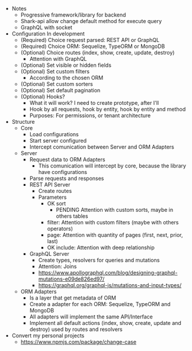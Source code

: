 - Notes
  - Progressive framework/library for backend
  - Shark-api allow change default method for execute query
  - GraphQL with socket
- Configuration In development
  - (Required) Choice request parsed: REST API or GraphQL
  - (Required) Choice ORM: Sequelize, TypeORM or MongoDB
  - (Optional) Choice routes (index, show, create, update, destroy)
    - Attention with GraphQL
  - (Optional) Set visible or hidden fields
  - (Optional) Set custom filters
    - According to the chosen ORM
  - (Optional) Set custom sorters
  - (Optional) Set default pagination
  - (Optional) Hooks?
    - What it will work? I need to create prototype, after I'll
    - Hook by all requests, hook by entity, hook by entity and method
    - Purposes: For permissions, or tenant architecture
- Structure
  - Core
    - Load configurations
    - Start server configured
    - Intercept comunication between Server and ORM Adapters
  - Server
    - Request data to ORM Adapters
      - This comunication will intercept by core, because the library have configurations
    - Parse requests and responses
    - REST API Server
      - Create routes
      - Parameters
        - OK sort
          - PENDING Attention with custom sorts, maybe in others tables
        - filter: Attention with custom filters (maybe with others operators)
        - page: Attention with quantity of pages (first, next, prior, last)
        - OK include: Attention with deep relationship
    - GraphQL Server
      - Create types, resolvers for queries and mutations
      - Attention: Joins
      - https://www.apollographql.com/blog/designing-graphql-mutations-e09de826ed97/
      - https://graphql.org/graphql-js/mutations-and-input-types/
  - ORM Adapters
    - Is a layer that get metadata of ORM
    - Create a adapter for each ORM: Sequelize, TypeORM and MongoDB
    - All adapters will implement the same API/Interface
    - Implement all default actions (index, show, create, update and destroy) used by routes and resolvers
- Convert my personal projects
  - https://www.npmjs.com/package/change-case